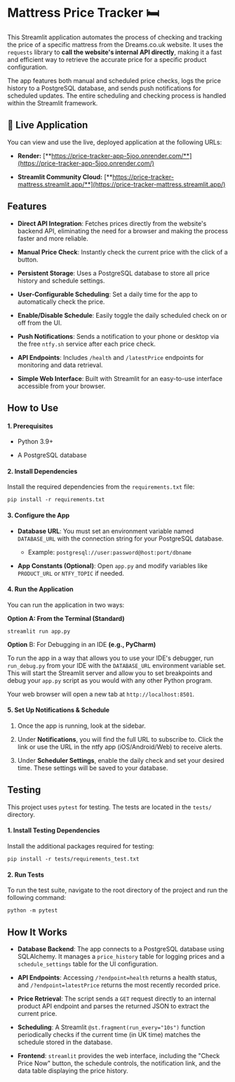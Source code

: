 # Mattress Price Tracker 🛏️

This Streamlit application automates the process of checking and tracking the price of a specific mattress from the Dreams.co.uk website. It uses the `requests` library to **call the website's internal API directly**,
making it a fast and efficient way to retrieve the accurate price for a specific product configuration.

The app features both manual and scheduled price checks, logs the price history to a PostgreSQL database, and sends push notifications for scheduled updates. The entire scheduling and checking process is handled within the Streamlit framework.

## 🚀 Live Application

You can view and use the live, deployed application at the following URLs:

* **Render:** [**https://price-tracker-app-5joo.onrender.com/**](https://price-tracker-app-5joo.onrender.com/)

* **Streamlit Community Cloud:** [**https://price-tracker-mattress.streamlit.app/**](https://price-tracker-mattress.streamlit.app/)

## Features

* **Direct API Integration**: Fetches prices directly from the website's backend API, eliminating the need for a browser and making the process faster and more reliable.

* **Manual Price Check**: Instantly check the current price with the click of a button.

* **Persistent Storage**: Uses a PostgreSQL database to store all price history and schedule settings.

* **User-Configurable Scheduling**: Set a daily time for the app to automatically check the price.

* **Enable/Disable Schedule**: Easily toggle the daily scheduled check on or off from the UI.

* **Push Notifications**: Sends a notification to your phone or desktop via the free `ntfy.sh` service after each price check.

* **API Endpoints**: Includes `/health` and `/latestPrice` endpoints for monitoring and data retrieval.

* **Simple Web Interface**: Built with Streamlit for an easy-to-use interface accessible from your browser.

## How to Use

#### 1. Prerequisites

* Python 3.9+

* A PostgreSQL database

#### 2. Install Dependencies

Install the required dependencies from the `requirements.txt` file:

```
pip install -r requirements.txt
```

#### 3. Configure the App

* **Database URL**: You must set an environment variable named `DATABASE_URL` with the connection string for your PostgreSQL database.

  * Example: `postgresql://user:password@host:port/dbname`

* **App Constants (Optional)**: Open `app.py` and modify variables like `PRODUCT_URL` or `NTFY_TOPIC` if needed.

#### 4. Run the Application

You can run the application in two ways:

**Option A: From the Terminal (Standard)**

```
streamlit run app.py
```

**Option** B: For Debugging in an IDE **(e.g., PyCharm)**

To run the app in a way that allows you to use your IDE's debugger, run `run_debug.py` from your IDE with the `DATABASE_URL` environment variable set.
This will start the Streamlit server and allow you to set breakpoints and debug your `app.py` script as you would with any other Python program.

Your web browser will open a new tab at `http://localhost:8501`.

#### 5. Set Up Notifications & Schedule

1. Once the app is running, look at the sidebar.

2. Under **Notifications**, you will find the full URL to subscribe to. Click the link or use the URL in the ntfy app (iOS/Android/Web) to receive alerts.

3. Under **Scheduler Settings**, enable the daily check and set your desired time. These settings will be saved to your database.

## Testing

This project uses `pytest` for testing. The tests are located in the `tests/` directory.

#### 1. Install Testing Dependencies

Install the additional packages required for testing:

```
pip install -r tests/requirements_test.txt
```

#### 2. Run Tests

To run the test suite, navigate to the root directory of the project and run the following command:

```
python -m pytest
```

## How It Works

* **Database Backend**: The app connects to a PostgreSQL database using SQLAlchemy. It manages a `price_history` table for logging prices and a `schedule_settings` table for the UI configuration.

* **API Endpoints**: Accessing `/?endpoint=health` returns a health status, and `/?endpoint=latestPrice` returns the most recently recorded price.

* **Price Retrieval**: The script sends a `GET` request directly to an internal product API endpoint and parses the returned JSON to extract the current price.

* **Scheduling**: A Streamlit `@st.fragment(run_every="10s")` function periodically checks if the current time (in UK time) matches the schedule stored in the database.

* **Frontend**: `streamlit` provides the web interface, including the "Check Price Now" button, the schedule controls, the notification link, and the data table displaying the price history.
